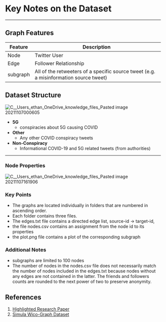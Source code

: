 # Key Notes on the Dataset
___
## Graph Features
| Feature      | Description |
| ----------- | ----------- |
| Node      | Twitter User       |
| Edge   | Follower Relationship        |
| subgraph | All of the retweeters of a specific source tweet (e.g. a misinformation source tweet)|

## Dataset Structure
![C__Users_ethan_OneDrive_knowledge_files_Pasted image 20211107000605](https://media.github-dev.cs.illinois.edu/user/12503/files/fea812ab-5b30-4a3f-90b0-ed8049a93c7b)
- __5G__ 
	- conspiracies about 5G causing COVID
- __Other__
	- Any other COVID conspiracy tweets
- __Non-Conspiracy__
	- Informational COVID-19 and 5G related tweets (from authorities)
---
### Node Properties
![C__Users_ethan_OneDrive_knowledge_files_Pasted image 20211107161906](https://media.github-dev.cs.illinois.edu/user/12503/files/3835cc18-cf09-49b7-a2e3-ffde5a74f03e)
### Key Points
- The graphs are located individually in folders that are numbered in ascending order. 
- Each folder contains three files. 
- The edges.txt file contains a directed edge list,  source-id  -> target-id, 
- the file nodes.csv contains an assignment from the node id to its properties  
- the plot.png file contains a plot of the
corresponding subgraph

### Additional Notes
- subgraphs are limited to 100 nodes
- The number of nodes in the nodes.csv file does not necessarily match the number of nodes included in the edges.txt because nodes without any edges are not contained in the latter. The friends and followers counts are rounded to the next power of two to preserve anonymity.

## References
1. [Highlighted Research Paper](https://github-dev.cs.illinois.edu/cs225-fa21/cbrunner-ethanbg2-jasonoh3-aorals2/blob/main/data/dataset_info/Wico_Graph_Scroeder.pdf)
2. [Simula Wico-Graph Dataset](https://datasets.simula.no/wico-graph/)
